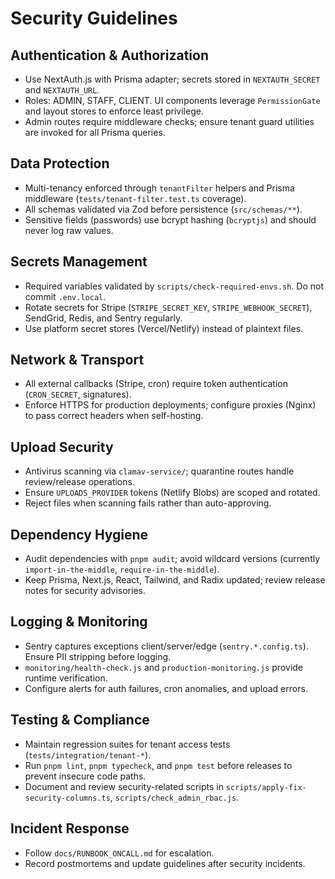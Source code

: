 # Security Guidelines

## Authentication & Authorization
- Use NextAuth.js with Prisma adapter; secrets stored in `NEXTAUTH_SECRET` and `NEXTAUTH_URL`.
- Roles: ADMIN, STAFF, CLIENT. UI components leverage `PermissionGate` and layout stores to enforce least privilege.
- Admin routes require middleware checks; ensure tenant guard utilities are invoked for all Prisma queries.

## Data Protection
- Multi-tenancy enforced through `tenantFilter` helpers and Prisma middleware (`tests/tenant-filter.test.ts` coverage).
- All schemas validated via Zod before persistence (`src/schemas/**`).
- Sensitive fields (passwords) use bcrypt hashing (`bcryptjs`) and should never log raw values.

## Secrets Management
- Required variables validated by `scripts/check-required-envs.sh`. Do not commit `.env.local`.
- Rotate secrets for Stripe (`STRIPE_SECRET_KEY`, `STRIPE_WEBHOOK_SECRET`), SendGrid, Redis, and Sentry regularly.
- Use platform secret stores (Vercel/Netlify) instead of plaintext files.

## Network & Transport
- All external callbacks (Stripe, cron) require token authentication (`CRON_SECRET`, signatures).
- Enforce HTTPS for production deployments; configure proxies (Nginx) to pass correct headers when self-hosting.

## Upload Security
- Antivirus scanning via `clamav-service/`; quarantine routes handle review/release operations.
- Ensure `UPLOADS_PROVIDER` tokens (Netlify Blobs) are scoped and rotated.
- Reject files when scanning fails rather than auto-approving.

## Dependency Hygiene
- Audit dependencies with `pnpm audit`; avoid wildcard versions (currently `import-in-the-middle`, `require-in-the-middle`).
- Keep Prisma, Next.js, React, Tailwind, and Radix updated; review release notes for security advisories.

## Logging & Monitoring
- Sentry captures exceptions client/server/edge (`sentry.*.config.ts`). Ensure PII stripping before logging.
- `monitoring/health-check.js` and `production-monitoring.js` provide runtime verification.
- Configure alerts for auth failures, cron anomalies, and upload errors.

## Testing & Compliance
- Maintain regression suites for tenant access tests (`tests/integration/tenant-*`).
- Run `pnpm lint`, `pnpm typecheck`, and `pnpm test` before releases to prevent insecure code paths.
- Document and review security-related scripts in `scripts/apply-fix-security-columns.ts`, `scripts/check_admin_rbac.js`.

## Incident Response
- Follow `docs/RUNBOOK_ONCALL.md` for escalation.
- Record postmortems and update guidelines after security incidents.
